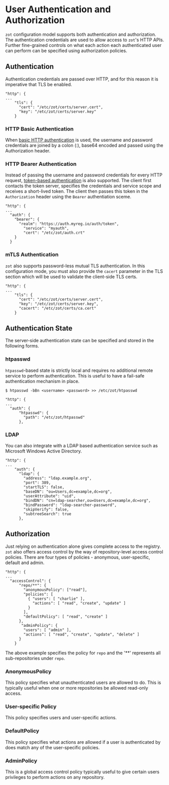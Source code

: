 # User Authentication and Authorization

`zot` configuration model supports both authentication and authorization. The
authentication credentials are used to allow access to `zot`'s HTTP APIs.
Further fine-grained controls on what each action each authenticated user can
perform can be specified using authorization policies.

## Authentication

Authentication credentials are passed over HTTP, and for this reason it is
imperative that TLS be enabled.

```
"http": {
...
    "tls": {
      "cert": "/etc/zot/certs/server.cert",
      "key": "/etc/zot/certs/server.key"
    }
```

### HTTP Basic Authentication

When [basic HTTP authentication](https://www.rfc-editor.org/rfc/rfc7617.html)
is used, the username and password credentials are joined by a colon (:), base64
encoded and passed using the Authorization header.

### HTTP Bearer Authentication

Instead of passing the username and password credentials for every HTTP
request, [token-based authentication](https://www.rfc-editor.org/rfc/rfc6750)
is also supported. The client first contacts the token server, specifies the
credentials and service scope and receives a short-lived token. The client then
passes this token in the `Authorization` header using the `Bearer`
authentiation sceme.

```
"http": {
...
  "auth": {
    "bearer": {
      "realm": "https://auth.myreg.io/auth/token",
        "service": "myauth",
        "cert": "/etc/zot/auth.crt"
    }
  }
```

### mTLS Authentication

`zot` also supports password-less mutual TLS authentication. In this
configuration mode, you must also provide the `cacert` parameter in the TLS
section which will be used to validate the client-side TLS certs.

```
"http": {
...
    "tls": {
      "cert": "/etc/zot/certs/server.cert",
      "key": "/etc/zot/certs/server.key",
      "cacert": "/etc/zot/certs/ca.cert"
    }
```

## Authentication State

The server-side authentication state can be specified and stored in the following forms.

### htpasswd

`htpasswd`-based state is strictly local and requires no additional remote
service to perform authentication. This is useful to have a fail-safe
authentication mechanism in place.

```
$ htpasswd -bBn <username> <password> >> /etc/zot/htpasswd
```

```
"http": {
...
  "auth": {
      "htpasswd": {
        "path": "/etc/zot/htpasswd"
      },
```

### LDAP

You can also integrate with a LDAP based authentication service such as Microsoft Windows Active Directory.

```
"http": {
...
    "auth": {
      "ldap": {
        "address": "ldap.example.org",
        "port": 389,
        "startTLS": false,
        "baseDN": "ou=Users,dc=example,dc=org",
        "userAttribute": "uid",
        "bindDN": "cn=ldap-searcher,ou=Users,dc=example,dc=org",
        "bindPassword": "ldap-searcher-password",
        "skipVerify": false,
        "subtreeSearch": true
      },
```

## Authorization

Just relying on authentication alone gives complete access to the registry.
`zot` also offers access control by the way of repository-level access control
policies. There are four types of policies - anonymous, user-specific, default and admin.

```
"http": {
...
  "accessControl": {
      "repo/**": {
        "anonymousPolicy": ["read"],
        "policies": [
          { "users": [ "charlie" ],
            "actions": [ "read", "create", "update" ]
          }
        ],
        "defaultPolicy": [ "read", "create" ]
      },
       "adminPolicy": {
        "users": [ "admin" ],
        "actions": [ "read", "create", "update", "delete" ]
      }
    }
```

The above example specifies the policy for `repo` and the '**' represents all sub-repositories under `repo`.

### AnonymousPolicy

This policy specifies what unauthenticated users are allowed to do. This is
typically useful when one or more repositories be allowed read-only access.

### User-specific Policy

This policy specifies users and user-specific actions.

### DefaultPolicy

This policy specifies what actions are allowed if a user is authenticated by does match any of the user-specific policies.

### AdminPolicy

This is a global access control policy typically useful to give certain users privileges to perform actions on any repository.
